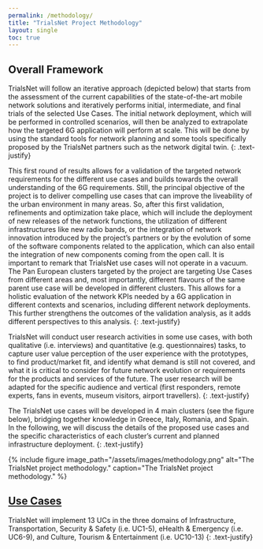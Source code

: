 ```yaml
---
permalink: /methodology/
title: "TrialsNet Project Methodology"
layout: single
toc: true
---
```

## Overall Framework

TrialsNet will follow an iterative approach (depicted below) that starts from the assessment of the current capabilities of the state-of-the-art mobile network solutions and iteratively performs initial, intermediate, and final trials of the selected Use Cases. The initial network deployment, which will be performed in controlled scenarios, will then be analyzed to extrapolate how the targeted 6G application will perform at scale. This will be done by using the standard tools for network planning and some tools specifically proposed by the TrialsNet partners such as the network digital twin.
{: .text-justify}

This first round of results allows for a validation of the targeted network requirements for the different use cases and builds towards the overall understanding of the 6G requirements. Still, the principal objective of the project is to deliver compelling use cases that can improve the liveability of the urban environment in many areas. So, after this first validation, refinements and optimization take place, which will include the deployment of new releases of the network functions, the utilization of different infrastructures like new radio bands, or the integration of network innovation introduced by the project’s partners or by the evolution of some of the software components related to the application, which can also entail the integration of new components coming from the open call. It is important to remark that TrialsNet use cases will not operate in a vacuum. The Pan European clusters targeted by the project are targeting Use Cases from different areas and, most importantly, different flavours of the same parent use case will be developed in different clusters. This allows for a holistic evaluation of the network KPIs needed by a 6G application in different contexts and scenarios, including different network deployments. This further strengthens the outcomes of the validation analysis, as it adds different perspectives to this analysis.
{: .text-justify}

TrialsNet will conduct user research activities in some use cases, with both qualitative (i.e. interviews) and quantitative (e.g. questionnaires) tasks, to capture user value perception of the user experience with the prototypes, to find product/market fit, and identify what demand is still not covered, and what it is critical to consider for future network evolution or requirements for the products and services of the future. The user research will be adapted for the specific audience and vertical (first responders, remote experts, fans in events, museum visitors, airport travellers).
{: .text-justify}

The TrialsNet use cases will be developed in 4 main clusters (see the figure below), bridging together knowledge in Greece, Italy, Romania, and Spain. In the following, we will discuss the details of the proposed use cases and the specific characteristics of each cluster’s current and planned infrastructure deployment.
{: .text-justify}

{% include figure image_path="/assets/images/methodology.png" alt="The TrialsNet project methodology." caption="The TrialsNet project methodology." %}


## [Use Cases](/usecases/)

TrialsNet will implement 13 UCs in the three domains of Infrastructure, Transportation, Security & Safety (i.e. UC1-5), eHealth & Emergency (i.e. UC6-9), and Culture, Tourism & Entertainment (i.e. UC10-13)
{: .text-justify}
